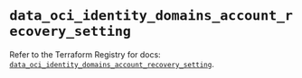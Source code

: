 # `data_oci_identity_domains_account_recovery_setting`

Refer to the Terraform Registry for docs: [`data_oci_identity_domains_account_recovery_setting`](https://registry.terraform.io/providers/oracle/oci/6.18.0/docs/data-sources/identity_domains_account_recovery_setting).
